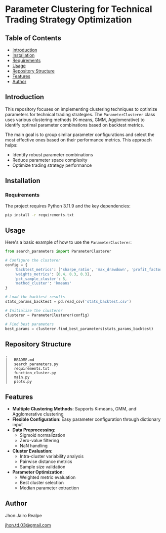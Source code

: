 # Parameter Clustering for Technical Trading Strategy Optimization

## Table of Contents

- [Introduction](#introduction)
- [Installation](#installation)
- [Requirements](#requirements)
- [Usage](#usage)
- [Repository Structure](#repository-structure)
- [Features](#features)
- [Author](#author)

## Introduction

This repository focuses on implementing clustering techniques to optimize parameters for technical trading strategies. The `ParameterClusterer` class uses various clustering methods (K-means, GMM, Agglomerative) to identify optimal parameter combinations based on backtest metrics.

The main goal is to group similar parameter configurations and select the most effective ones based on their performance metrics. This approach helps:
- Identify robust parameter combinations
- Reduce parameter space complexity
- Optimize trading strategy performance

## Installation

### Requirements

The project requires Python 3.11.9 and the key dependencies:

```bash
pip install -r requirements.txt
```

## Usage

Here's a basic example of how to use the `ParameterClusterer`:

```python
from search_parameters import ParameterClusterer

# Configure the clusterer
config = {
    'backtest_metrics': ['sharpe_ratio', 'max_drawdown', 'profit_factor'],
    'weights_metrics': [0.4, 0.3, 0.3],
    'pct_sample_cluster': 5,
    'method_cluster': 'kmeans'
}

# Load the backtest results
stats_params_backtest = pd.read_csv('stats_backtest.csv')

# Initialize the clusterer
clusterer = ParameterClusterer(config)

# Find best parameters
best_params = clusterer.find_best_parameters(stats_params_backtest)
```

## Repository Structure

```
.
│   README.md
│   search_parameters.py
│   requirements.txt
│   function_cluster.py
│   main.py
│   plots.py
```

## Features

- **Multiple Clustering Methods**: Supports K-means, GMM, and Agglomerative clustering
- **Flexible Configuration**: Easy parameter configuration through dictionary input
- **Data Preprocessing**: 
  - Sigmoid normalization
  - Zero-value filtering
  - NaN handling
- **Cluster Evaluation**:
  - Intra-cluster variability analysis
  - Pairwise distance metrics
  - Sample size validation
- **Parameter Optimization**:
  - Weighted metric evaluation
  - Best cluster selection
  - Median parameter extraction

## Author

Jhon Jairo Realpe

jhon.td.03@gmail.com
